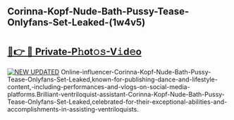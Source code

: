 ## Corinna-Kopf-Nude-Bath-Pussy-Tease-Onlyfans-Set-Leaked-(1w4v5)


# <h2><a href="https://mediaupload.pro?-19M">🔗👉 🔴 Private-P𝚑ot𝚘𝚜-V𝚒d𝚎o</a></h2>

[![NEW UPDATED](https://i.imgur.com/0qMVB7G.gif)](https://mediaupload.pro?-19M)
Online-influencer-Corinna-Kopf-Nude-Bath-Pussy-Tease-Onlyfans-Set-Leaked,known-for-publishing-dance-and-lifestyle-content,-including-performances-and-vlogs-on-social-media-platforms.Brilliant-ventriloquist-assistant-Corinna-Kopf-Nude-Bath-Pussy-Tease-Onlyfans-Set-Leaked,celebrated-for-their-exceptional-abilities-and-accomplishments-in-assisting-ventriloquists.  